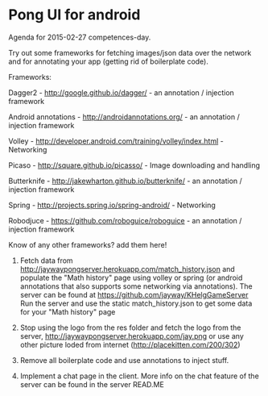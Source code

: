 # Pong UI for android

Agenda for 2015-02-27 competences-day.

Try out some frameworks for fetching images/json data over the network and for annotating your app (getting rid of boilerplate code).

Frameworks:

Dagger2 - http://google.github.io/dagger/ - an annotation / injection framework

Android annotations - http://androidannotations.org/ - an annotation / injection framework

Volley - http://developer.android.com/training/volley/index.html - Networking

Picaso - http://square.github.io/picasso/ - Image downloading and handling

Butterknife - http://jakewharton.github.io/butterknife/ - an annotation / injection framework

Spring - http://projects.spring.io/spring-android/ - Networking

Robodjuce - https://github.com/roboguice/roboguice - an annotation / injection framework

Know of any other frameworks? add them here!


1. Fetch data from http://jaywaypongserver.herokuapp.com/match_history.json and populate the "Math history" page using volley or spring (or android annotations that also supports some networking via annotations).
The server can be found at https://github.com/jayway/KHelgGameServer
Run the server and use the static match_history.json to get some data for your "Math history" page

2. Stop using the logo from the res folder and fetch the logo from the server, http://jaywaypongserver.herokuapp.com/jay.png or use any other picture loded from internet (http://placekitten.com/200/302)

3. Remove all boilerplate code and use annotations to inject stuff.

4. Implement a chat page in the client. More info on the chat feature of the server can be found in the server READ.ME
